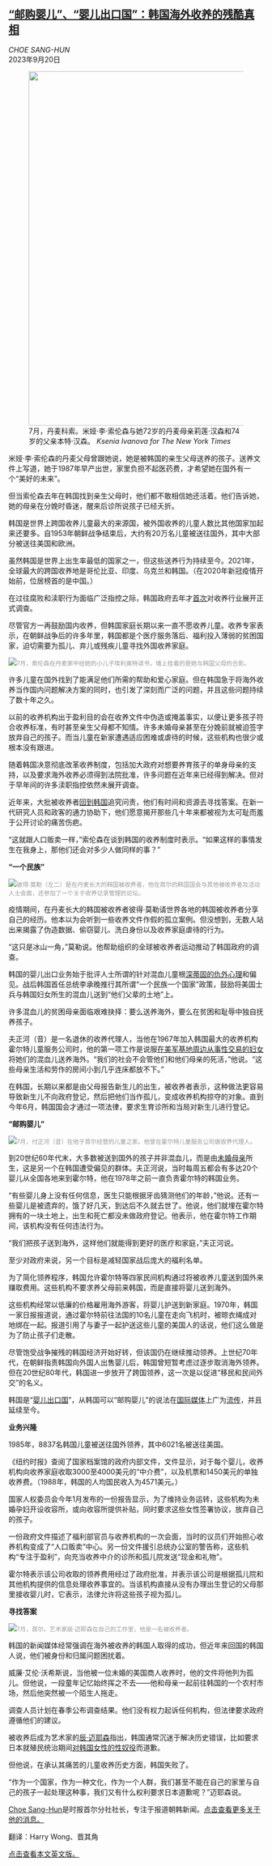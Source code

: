 <!--1695195422000-->
[“邮购婴儿”、“婴儿出口国”：韩国海外收养的残酷真相](https://cn.nytimes.com/asia-pacific/20230920/south-korea-adoption/)
------

<address>CHOE SANG-HUN</address><time pudate="2023-09-20 03:29:27" datetime="2023-09-20 03:29:27">2023年9月20日</time><figure><img src="https://images.weserv.nl/?url=static01.nyt.com/images/2023/08/10/multimedia/00skorea-adoptions-01-mpfz/00skorea-adoptions-01-mpfz-master1050.jpg" width="1050" height="700"><figcaption>7月，丹麦科索。米娅·李·索伦森与她72岁的丹麦母亲莉莲·汉森和74岁的父亲本特·汉森。 <cite>Ksenia Ivanova for The New York Times</cite></figcaption></figure><section><p>米娅·李·索伦森的丹麦父母曾跟她说，她是被韩国的亲生父母送养的孩子。送养文件上写道，她于1987年早产出世，家里负担不起医药费，才希望她在国外有一个“美好的未来”。</p><p>但当索伦森去年在韩国找到亲生父母时，他们都不敢相信她还活着。他们告诉她，她的母亲在分娩时昏迷，醒来后诊所说孩子已经夭折。</p><p>韩国是世界上跨国收养儿童最大的来源国，被外国收养的儿童人数比其他国家加起来还要多。自1953年朝鲜战争结束后，大约有20万名儿童被送往国外，其中大部分被送往美国和欧洲。</p><p>虽然韩国是世界上出生率最低的国家之一，但这些送养行为持续至今。2021年，全球最大的跨国收养地是哥伦比亚、印度、乌克兰和韩国。（在2020年新冠疫情开始前，位居榜首的是中国。）</p><p>在过往腐败和渎职行为面临广泛指控之际，韩国政府去年才<a href="https://cn.nytimes.com/asia-pacific/20220826/korea-abuse-brothers-home/">首次</a>对收养行业展开正式调查。</p><p>尽管官方一再鼓励国内收养，但韩国家庭长期以来一直不愿收养儿童。收养专家表示，在朝鲜战争后的许多年里，韩国都是个医疗服务落后、福利投入薄弱的贫困国家，迫切需要为孤儿、弃儿或残疾儿童寻找外国收养家庭。</p><p><img src="https://images.weserv.nl/?url=static01.nyt.com/images/2023/08/10/multimedia/00skorea-adoptions-02-mpfz/00skorea-adoptions-02-mpfz-master1050.jpg"><small style="color: #999;">7月，索伦森在丹麦家中给她的小儿子埃利奥特读书，墙上挂着的是她与韩国父母的合影。</small></p><p>许多儿童在国外找到了能满足他们所需的帮助和爱心家庭。但在韩国急于将海外收养当作国内问题解决方案的同时，也引发了深刻而广泛的问题，并且这些问题持续了数十年之久。</p><p>以前的收养机构出于盈利目的会在收养文件中伪造或掩盖事实，以便让更多孩子符合收养标准，有时甚至亲生父母都不知情。许多未婚母亲甚至在分娩前就被迫签字放弃自己的孩子。而当儿童在新家遭遇适应困难或虐待的时候，这些机构也很少或根本没有跟进。</p><p>随着韩国决意彻底改革收养制度，包括加大政府对想要养育孩子的单身母亲的支持，以及要求海外收养必须得到法院批准，许多问题在近年来已经得到解决。但对于早年间的许多渎职指控依然未展开调查。</p><p>近年来，大批被收养者<a href="https://www.nytimes.com/2013/06/29/world/asia/an-adoptee-returns-to-south-korea-and-changes-follow.html">回到韩国</a>追究问责，他们有时间和资源去寻找答案。在新一代研究人员和政客的通力协助下，他们愿意揭开那些几十年来都被视为太可耻而羞于公开讨论的痛苦伤疤。</p><p>“这就跟人口贩卖一样，”索伦森在谈到韩国的收养制度时表示。“如果这样的事情发生在我身上，那他们还会对多少人做同样的事？”</p><p><b>“一个民族”</b></p><p><img src="https://images.weserv.nl/?url=static01.nyt.com/images/2023/08/10/multimedia/00skorea-adoptions-04-mpfz/00skorea-adoptions-04-mpfz-master1050.jpg"><small style="color: #999;">彼得·莫勒（左二）是在丹麦长大的韩国被收养者，他在首尔的韩国国会与其他被收养者及活动人士会面，还参加了一个关于收养记录管理的论坛。</small></p><p>疫情期间，在丹麦长大的韩国被收养者彼得·莫勒请世界各地的韩国被收养者分享自己的经历。他本以为会听到一些收养文件作假的孤立案例。但没想到，无数人站出来揭露了伪造数据、偷窃婴儿、洗白身份以及收养家庭虐待的行为。</p><p>“这只是冰山一角，”莫勒说。他帮助组织的全球被收养者运动推动了韩国政府的调查。</p><p>韩国的婴儿出口业务始于批评人士所谓的针对混血儿童根<a href="https://www.nytimes.com/2022/03/01/world/asia/south-korea-diversity-muslims.html">深蒂固的仇外心理</a>和偏见。战后韩国首任总统李承晚推行其所谓“一个民族一个国家”政策，鼓励将美国士兵与韩国妇女所生的混血儿送到“他们父辈的土地”上。</p><p>许多混血儿的贫困母亲面临艰难抉择：要么送养海外，要么在贫困和耻辱中独自抚养孩子。</p><p>夫正河（音）是一名退休的收养代理人，当他在1967年加入韩国最大的收养机构霍尔特儿童服务公司时，他的第一项工作是说服<a href="https://www.nytimes.com/2023/05/02/world/asia/korea-us-comfort-women-sexual-slavery.html">在美军基地周边从事性交易的妇女</a>将她们的混血儿送养海外。“我们的社会不会管他们和他们母亲的死活，”他说。“这些母亲生活和劳作的房间小到几乎连床都放不下。”</p><p>在韩国，长期以来都是由父母报告新生儿的出生，被收养者表示，这种做法更容易导致新生儿不向政府登记，然后把他们当作孤儿，变成收养机构掠夺的对象。直到今年6月，韩国国会才通过一项法律，要求生育诊所和当局对新生儿进行登记。</p><p><b>“邮购婴儿”</b></p><p><img src="https://images.weserv.nl/?url=static01.nyt.com/images/2023/08/10/multimedia/00skorea-adoptions-06-mpfz/00skorea-adoptions-06-mpfz-master1050.jpg"><small style="color: #999;">7月，付正河（音）在他于首尔经营的儿童之家。他曾在霍尔特儿童服务公司做收养代理人。</small></p><p>到20世纪60年代末，大多数被送到国外的孩子并非混血儿，而是由<a href="https://www.nytimes.com/2009/10/08/world/asia/08mothers.html">未婚母亲</a>所生，这是另一个在韩国遭受偏见的群体。夫正河说，当时每周五都会有多达20个婴儿从全国各地来到霍尔特，他在1978年之前一直负责霍尔特的韩国业务。</p><p>“有些婴儿身上没有任何信息，医生只能根据牙齿猜测他们的年龄，”他说。还有一些婴儿是被遗弃的，饿了好几天，到达后不久就去世了。他说，他们就埋在霍尔特拥有的一块土地上，出生和死亡都没未做政府登记。他表示，他在霍尔特工作期间，该机构没有任何违法行为。</p><p>“我们把孩子送到海外，这样他们就能得到更好的医疗和家庭，”夫正河说。</p><p>至少对政府来说，另一个目标是减轻国家战后庞大的福利名单。</p><p>为了简化领养程序，韩国允许霍尔特等四家民间机构通过将被收养儿童送到国外来赚取费用。这些机构不要求养父母前来韩国，而是直接将婴儿送到海外。</p><p>这些机构经常以低廉的价格雇用海外游客，将婴儿护送到新家庭。1970年，韩国一家日报报道说，通过霍尔特前往法国的10名儿童在走向飞机时，被晾衣绳成对地绑在一起。报道引用了与妻子一起护送这些儿童的美国人的话说，他们这么做是为了防止孩子们走散。</p><p>尽管饱受战争摧残的韩国经济开始好转，但该国仍在继续推动领养。上世纪70年代，在朝鲜指责韩国向外国人出售婴儿后，韩国曾短暂考虑过逐步取消海外领养。但在20世纪80年代，韩国进一步放开了跨国领养，这一次是以促进“移民和民间外交”的名义。</p><p>韩国是“<a rel="noopener noreferrer" target="_blank" href="https://keia.org/the-peninsula/baby-exporter-taking-a-closer-look-at-korean-adoption/">婴儿出口国</a>”，从韩国可以“邮购婴儿”的说法在<a href="https://www.nytimes.com/1988/04/21/world/seoul-journal-babies-for-export-and-now-the-painful-questions.html">国际媒体</a>上广为<a rel="noopener noreferrer" target="_blank" href="http://poundpuplegacy.org/node/33481" title="Link: http://poundpuplegacy.org/node/33481">流传</a>，并且延续至今。</p><p><b>业务兴隆</b></p><p>1985年，8837名韩国儿童被送往国外领养，其中6021名被送往美国。</p><p>《纽约时报》查阅了国家档案馆的政府内部文件，文件显示，对于每个婴儿，收养机构向收养家庭收取3000至4000美元的“中介费”，以及机票和1450美元的单独收养费。（1988年，韩国的人均国民收入为4571美元。）</p><p>国家人权委员会今年1月发布的一份报告显示，为了维持业务运转，这些机构为未婚孕妇开设收容所，或向收容所提供补贴，同时要求这些女性签署协议，放弃自己的孩子。</p><p>一份政府文件描述了福利部官员与收养机构的一次会面，当时的议员们开始担心收养机构变成了“人口贩卖”中心。另一份文件援引总统办公室的警告称，这些机构“专注于盈利”，向充当收养中介的诊所和孤儿院发送“现金和礼物”。</p><p>霍尔特表示该公司收取的领养费用经过了政府批准，并表示该公司是根据孤儿院和其他机构提供的信息处理收养事宜的。当该机构直接从没有办理出生登记的父母那里接收婴儿时，它表示，法律允许将这些孩子视为孤儿。</p><p><b>寻找答案</b></p><p><img src="https://images.weserv.nl/?url=static01.nyt.com/images/2023/08/10/multimedia/00skorea-adoptions-03-mpfz/00skorea-adoptions-03-mpfz-master1050.jpg"><small style="color: #999;">7月，首尔。艺术家辰·迈耶森在自己的工作室，他是一名被收养者。</small></p><p>韩国的新闻媒体经常强调在海外被收养的韩国人取得的成功，但近年来回国的韩国人说，他们被身份和归属问题困扰着。</p><p>威廉·艾伦·沃希斯说，当他被一位未婚的美国商人收养时，他的文件将他列为孤儿。但他说，一段童年记忆始终挥之不去——他和母亲一起前往韩国的一个农村市场，然后他突然被一个陌生人拖走。</p><p>调查人员计划在春季公布调查结果。他们没有权力起诉任何机构，但法律要求政府遵循他们的建议。</p><p>被收养后成为艺术家的<a rel="noopener noreferrer" target="_blank" href="https://www.rockefellercenter.com/events/johyun-gallery-rockefeller-center-origin-emergence-return/">辰·迈耶森</a>指出，韩国通常沉迷于解决历史错误，比如要求日本就殖民统治期间<a href="https://www.nytimes.com/2011/12/16/world/asia/statute-in-seoul-becomes-focal-point-of-dispute-between-south-korea-and-japan.html">对韩国女性的性奴役</a>而道歉。</p><p>但他说，在承认其痛苦的儿童收养历史方面，韩国失败了。</p><p>“作为一个国家，作为一种文化，作为一个人群，我们甚至不能在自己的家里与自己的孩子一起处理这种事，我们又有什么权利要求日本道歉呢？”迈耶森说。</p></section><footer><p><a rel="nofollow" target="_blank" href="https://www.nytimes.com/by/choe-sang-hun">Choe Sang-Hun</a>是时报首尔分社社长，专注于报道朝韩新闻。<a rel="nofollow" target="_blank" href="https://www.nytimes.com/by/choe-sang-hun">点击查看更多关于他的消息。</a></p><p>翻译：Harry Wong、晋其角</p><p><a rel="nofollow" target="_blank" href="http://www.nytimes.com/2023/09/17/world/asia/south-korea-adoption.html">点击查看本文英文版。</a></p></footer>
